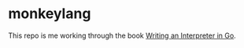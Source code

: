 # monkeylang

This repo is me working through the book [Writing an Interpreter in Go](https://interpreterbook.com/).

